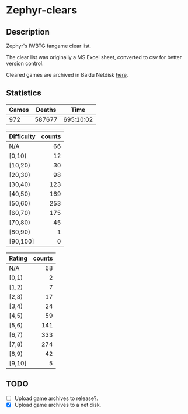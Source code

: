 # Zephyr-clears

## Description

Zephyr's IWBTG fangame clear list.

The clear list was originally a MS Excel sheet, converted to csv for better version control.

Cleared games are archived in Baidu Netdisk [here](https://pan.baidu.com/s/1NnC4ruSC20DKJzFJY-RZxw?pwd=hsrp).

## Statistics

| Games | Deaths | Time      |
| ----- | ------ | --------- |
| 972   | 587677 | 695:10:02 |

| Difficulty | counts |
|:-----------|-------:|
| N/A        |     66 |
| [0,10)     |     12 |
| [10,20)    |     30 |
| [20,30)    |     98 |
| [30,40)    |    123 |
| [40,50)    |    169 |
| [50,60)    |    253 |
| [60,70)    |    175 |
| [70,80)    |     45 |
| [80,90)    |      1 |
| [90,100]   |      0 |

| Rating | counts |
|:-------|-------:|
| N/A    |     68 |
| [0,1)  |      2 |
| [1,2)  |      7 |
| [2,3)  |     17 |
| [3,4)  |     24 |
| [4,5)  |     59 |
| [5,6)  |    141 |
| [6,7)  |    333 |
| [7,8)  |    274 |
| [8,9)  |     42 |
| [9,10] |      5 |

## TODO

- [ ] Upload game archives to release?.
- [x] Upload game archives to a net disk.
